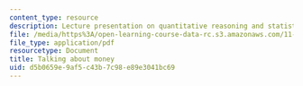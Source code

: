 ```yaml
---
content_type: resource
description: Lecture presentation on quantitative reasoning and statistical methods.
file: /media/https%3A/open-learning-course-data-rc.s3.amazonaws.com/11-220-quantitative-reasoning-statistical-methods-for-planners-i-spring-2009/d5b0659e9af5c43b7c98e89e3041bc69_MIT11_220s09_lec21.pdf
file_type: application/pdf
resourcetype: Document
title: Talking about money
uid: d5b0659e-9af5-c43b-7c98-e89e3041bc69
---
```

